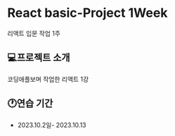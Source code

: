 # React basic-Project 1Week
리액트 입문 작업 1주

## 💻프로젝트 소개
코딩애플보며 작업한 리액트 1강
<br>

## 🕐연습 기간
- 2023.10.2일- 2023.10.13

